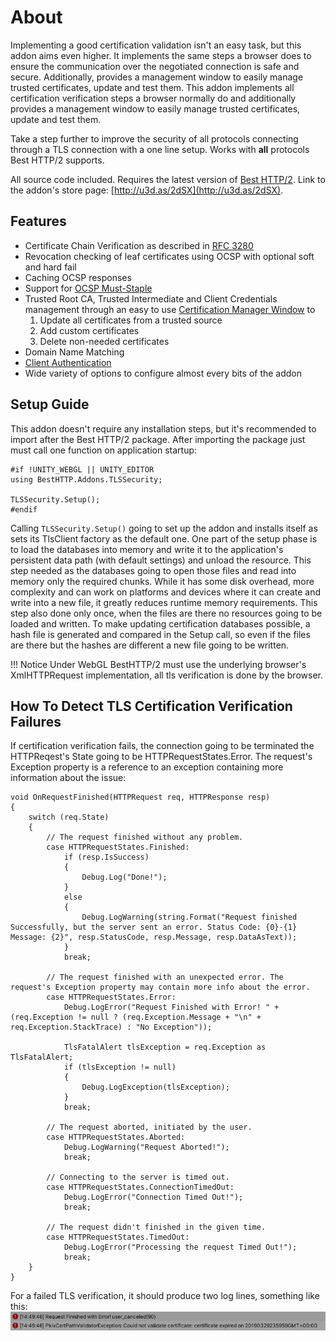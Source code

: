# About

Implementing a good certification validation isn't an easy task, but this addon aims even higher. It implements the same steps a browser does to ensure the communication over the negotiated connection is safe and secure. Additionally, provides a management window to easily manage trusted certificates, update and test them.
This addon implements all certification verification steps a browser normally do and additionally provides a management window to easily manage trusted certificates, update and test them.

Take a step further to improve the security of all protocols connecting through a TLS connection with a one line setup. Works with **all** protocols Best HTTP/2 supports.

All source code included. Requires the latest version of [Best HTTP/2](http://u3d.as/1E3h). Link to the addon's store page: [http://u3d.as/2dSX](http://u3d.as/2dSX).

## Features

- Certificate Chain Verification as described in [RFC 3280](https://tools.ietf.org/html/rfc3280)
- Revocation checking of leaf certificates using OCSP with optional soft and hard fail
- Caching OCSP responses
- Support for [OCSP Must-Staple](https://casecurity.org/2014/06/18/ocsp-must-staple/)
- Trusted Root CA, Trusted Intermediate and Client Credentials management through an easy to use [Certification Manager Window](CertificationManagerWindow.md) to
	1. Update all certificates from a trusted source
	2. Add custom certificates
	3. Delete non-needed certificates
- Domain Name Matching
- [Client Authentication](https://comodosslstore.com/blog/what-is-ssl-tls-client-authentication-how-does-it-work.html)
- Wide variety of options to configure almost every bits of the addon

## Setup Guide

This addon doesn't require any installation steps, but it's recommended to import after the Best HTTP/2 package.
After importing the package just must call one function on application startup:

```language-csharp
#if !UNITY_WEBGL || UNITY_EDITOR
using BestHTTP.Addons.TLSSecurity;

TLSSecurity.Setup();
#endif
```

Calling `TLSSecurity.Setup()` going to set up the addon and installs itself as sets its TlsClient factory as the default one. One part of the setup phase is to load the databases into memory and write it to the application's persistent data path (with default settings) and unload the resource. 
This step needed as the databases going to open those files and read into memory only the required chunks. While it has some disk overhead, more complexity and can work on platforms and devices where it can create and write into a new file, it greatly reduces runtime memory requirements.
This step also done only once, when the files are there no resources going to be loaded and written. To make updating certification databases possible, a hash file is generated and compared in the Setup call, so even if the files are there but the hashes are different a new file going to be written.

!!! Notice
	Under WebGL BestHTTP/2 must use the underlying browser's XmlHTTPRequest implementation, all tls verification is done by the browser.

## How To Detect TLS Certification Verification Failures

If certification verification fails, the connection going to be terminated the HTTPReqest's State going to be HTTPRequestStates.Error. The request's Exception property is a reference to an exception containing more information about the issue:

```language-csharp
void OnRequestFinished(HTTPRequest req, HTTPResponse resp)
{
    switch (req.State)
    {
        // The request finished without any problem.
        case HTTPRequestStates.Finished:
            if (resp.IsSuccess)
            {
                Debug.Log("Done!");
            }
            else
            {
                Debug.LogWarning(string.Format("Request finished Successfully, but the server sent an error. Status Code: {0}-{1} Message: {2}", resp.StatusCode, resp.Message, resp.DataAsText));
            }
            break;

        // The request finished with an unexpected error. The request's Exception property may contain more info about the error.
        case HTTPRequestStates.Error:
            Debug.LogError("Request Finished with Error! " + (req.Exception != null ? (req.Exception.Message + "\n" + req.Exception.StackTrace) : "No Exception"));

            TlsFatalAlert tlsException = req.Exception as TlsFatalAlert;
            if (tlsException != null)
            {
                Debug.LogException(tlsException);
            }
            break;

        // The request aborted, initiated by the user.
        case HTTPRequestStates.Aborted:
            Debug.LogWarning("Request Aborted!");
            break;

        // Connecting to the server is timed out.
        case HTTPRequestStates.ConnectionTimedOut:
            Debug.LogError("Connection Timed Out!");
            break;

        // The request didn't finished in the given time.
        case HTTPRequestStates.TimedOut:
            Debug.LogError("Processing the request Timed Out!");
            break;
    }
}
```

For a failed TLS verification, it should produce two log lines, something like this: ![TLS Error Log Entries](media/TLSErrorLogEntries.png)